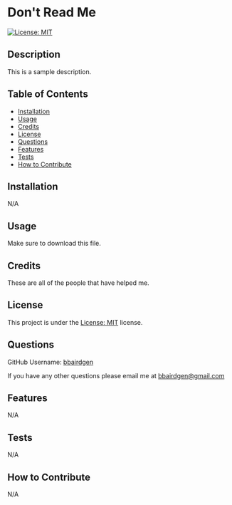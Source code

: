 # Don't Read Me
[![License: MIT](https://img.shields.io/badge/License-MIT-yellow.svg)](https://opensource.org/licenses/MIT)

  ## Description
  
  This is a sample description.
   
  ## Table of Contents 
  
  - [Installation](#installation)
  - [Usage](#usage)
  - [Credits](#credits)
  - [License](#license)
  - [Questions](#questions)
  - [Features](#features)
  - [Tests](#tests)
  - [How to Contribute](#how-to-contribute)

  
  ## Installation
  
 N/A
  
  ## Usage
  
  Make sure to download this file. 
  
  ## Credits
  
  These are all of the people that have helped me. 
  
  ## License

  This project is under the [License: MIT](https://opensource.org/licenses/MIT) license.

  ## Questions

  GitHub Username: [bbairdgen](https://github.com/bbairdgen)

  If you have any other questions please email me at [bbairdgen@gmail.com](mailto:bbairdgen@gmail.com)
  
  ## Features
  
  N/A
  
  ## Tests

  N/A

  ## How to Contribute
  
  N/A